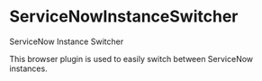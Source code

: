 # ServiceNowInstanceSwitcher
ServiceNow Instance Switcher

This browser plugin is used to easily switch between ServiceNow instances.
